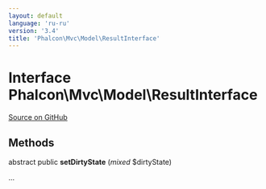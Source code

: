 ```yaml
---
layout: default
language: 'ru-ru'
version: '3.4'
title: 'Phalcon\Mvc\Model\ResultInterface'
---
```


# Interface **Phalcon\Mvc\Model\ResultInterface**

<a href="https://github.com/phalcon/cphalcon/tree/v3.4.0/phalcon/mvc/model/resultinterface.zep" class="btn btn-default btn-sm">Source on GitHub</a>

## Methods

abstract public **setDirtyState** (*mixed* $dirtyState)

...